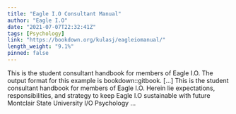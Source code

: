 ```yaml
---
title: "Eagle I.O Consultant Manual"
author: "Eagle I.O"
date: "2021-07-07T22:32:41Z"
tags: [Psychology]
link: "https://bookdown.org/kulasj/eagleiomanual/"
length_weight: "9.1%"
pinned: false
---
```


This is the student consultant handbook for members of Eagle I.O. The output format for this example is bookdown::gitbook. [...] This is the student consultant handbook for members of Eagle I.O. Herein lie expectations, responsibilities, and strategy to keep Eagle I.O sustainable with future Montclair State University I/O Psychology ...
